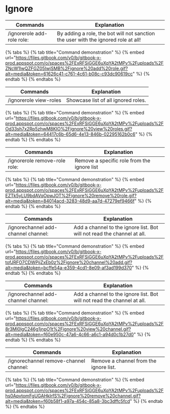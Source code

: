 # Ignore

| Commands                   | Explanation                                                                        |
| -------------------------- | ---------------------------------------------------------------------------------- |
| /ignorerole add-role role: | By adding a role, the bot will not sanction the user with the ignored role at all! |

{% tabs %}
{% tab title="Command demonstration" %}
{% embed url="https://files.gitbook.com/v0/b/gitbook-x-prod.appspot.com/o/spaces%2FExRFSiGGE6uXpYA2tMPv%2Fuploads%2FZNcW1lwQZFGZ05IwjSMB%2Fignore%20add%20role.gif?alt=media&token=61626c41-c761-4c61-b08c-c93dc90619cc" %}
{% endtab %}
{% endtabs %}



| Commands               | Explanation                         |
| ---------------------- | ----------------------------------- |
| /ignorerole view-roles | Showcase list of all ignored roles. |

{% tabs %}
{% tab title="Command demonstration" %}
{% embed url="https://files.gitbook.com/v0/b/gitbook-x-prod.appspot.com/o/spaces%2FExRFSiGGE6uXpYA2tMPv%2Fuploads%2FOd33sh7x2Rp5zhwM8KIO%2Fignore%20view%20roles.gif?alt=media&token=64417c6b-65d6-4e13-846b-02295162b0c6" %}
{% endtab %}
{% endtabs %}



| Commands                      | Explanation                                 |
| ----------------------------- | ------------------------------------------- |
| /ignorerole remove-role role: | Remove a specific role from the ignore list |

{% tabs %}
{% tab title="Command demonstration" %}
{% embed url="https://files.gitbook.com/v0/b/gitbook-x-prod.appspot.com/o/spaces%2FExRFSiGGE6uXpYA2tMPv%2Fuploads%2FEZTk5yLU9bdAVqOpwJOT%2Fignore%20remove%20role.gif?alt=media&token=84014acd-3283-48d9-aa7d-47279ef9466f" %}
{% endtab %}
{% endtabs %}



| Commands                            | Explanation                                                             |
| ----------------------------------- | ----------------------------------------------------------------------- |
| /ignorechannel add-channel channel: | Add a channel to the ignore list. Bot will not read the channel at all. |

{% tabs %}
{% tab title="Command demonstration" %}
{% embed url="https://files.gitbook.com/v0/b/gitbook-x-prod.appspot.com/o/spaces%2FExRFSiGGE6uXpYA2tMPv%2Fuploads%2FtofJRFO7CDWPijZxEb0z%2Fignore%20channel%20add.gif?alt=media&token=bcffe54a-e359-4cd1-8e09-af3ad199d370" %}
{% endtab %}
{% endtabs %}



| Commands                            | Explanation                                                             |
| ----------------------------------- | ----------------------------------------------------------------------- |
| /ignorechannel add-channel channel: | Add a channel to the ignore list. Bot will not read the channel at all. |

{% tabs %}
{% tab title="Command demonstration" %}
{% embed url="https://files.gitbook.com/v0/b/gitbook-x-prod.appspot.com/o/spaces%2FExRFSiGGE6uXpYA2tMPv%2Fuploads%2F8r3Ml0lgC246g1jnpO1t%2Fignore%20view%20channel.gif?alt=media&token=f60e950c-47a6-4c66-a6c1-a94d0c1b27d0" %}
{% endtab %}
{% endtabs %}



| Commands                               | Explanation                             |
| -------------------------------------- | --------------------------------------- |
| /ignorechannel remove-channel channel: | Remove a channel from the ignore list.  |

{% tabs %}
{% tab title="Command demonstration" %}
{% embed url="https://files.gitbook.com/v0/b/gitbook-x-prod.appspot.com/o/spaces%2FExRFSiGGE6uXpYA2tMPv%2Fuploads%2Fhs0ApvtomFgUGAHklrfS%2Fignore%20remove%20channel.gif?alt=media&token=f60b58f1-a97a-454c-85a8-3bc3dffc5fcd" %}
{% endtab %}
{% endtabs %}
